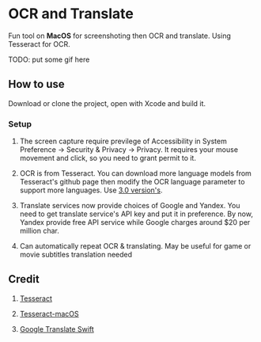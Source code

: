 # OCR and Translate

Fun tool on **MacOS** for screenshoting then OCR and translate. Using Tesseract for OCR.

TODO: put some gif here

## How to use

Download or clone the project, open with Xcode and build it.

### Setup

1. The screen capture require previlege of Accessibility in System Preference -> Security & Privacy -> Privacy. It requires your mouse movement and click, so you need to grant permit to it.

2. OCR is from Tesseract. You can download more language models from Tesseract's github page then modify the OCR language parameter to support more languages. Use [3.0 version's](https://github.com/tesseract-ocr/tessdata/tree/3.04.00).

3. Translate services now provide choices of Google and Yandex. You need to get translate service's API key and put it in preference. By now, Yandex provide free API service while Google charges around $20 per million char.

4. Can automatically repeat OCR & translating. May be useful for game or movie subtitles translation needed

## Credit

1. [Tesseract](https://github.com/tesseract-ocr/tesseract)

2. [Tesseract-macOS](https://github.com/scott0123/Tesseract-macOS)

3. [Google Translate Swift](https://github.com/maximbilan/SwiftGoogleTranslate)
